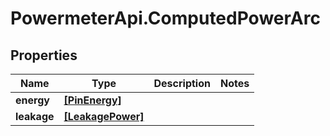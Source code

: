 # PowermeterApi.ComputedPowerArc

## Properties

Name | Type | Description | Notes
------------ | ------------- | ------------- | -------------
**energy** | [**[PinEnergy]**](PinEnergy.md) |  | 
**leakage** | [**[LeakagePower]**](LeakagePower.md) |  | 


